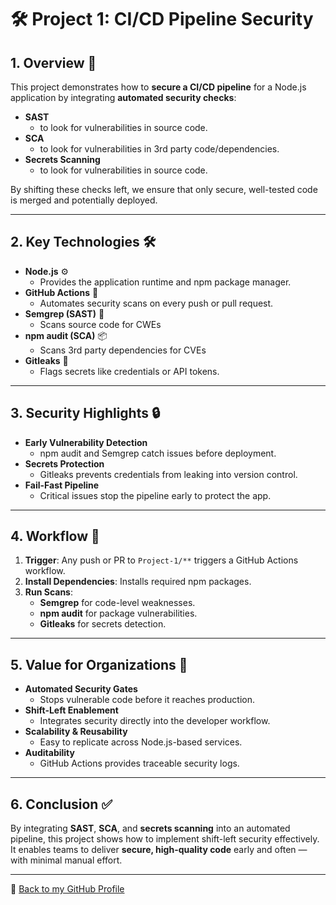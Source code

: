 # 🛠️ Project 1: CI/CD Pipeline Security

## 1. Overview 🚀
This project demonstrates how to **secure a CI/CD pipeline** for a Node.js application by integrating **automated security checks**:
- **SAST**
  - to look for vulnerabilities in source code.
- **SCA**
  - to look for vulnerabilities in 3rd party code/dependencies.
- **Secrets Scanning**
  - to look for vulnerabilities in source code.

By shifting these checks left, we ensure that only secure, well-tested code is merged and potentially deployed.

---

## 2. Key Technologies 🛠
- **Node.js** ⚙️  
  - Provides the application runtime and npm package manager.
- **GitHub Actions** 🤖  
  - Automates security scans on every push or pull request.
- **Semgrep (SAST)** 🔎  
  - Scans source code for CWEs
- **npm audit (SCA)** 📦  
  - Scans 3rd party dependencies for CVEs
- **Gitleaks** 🔐  
  - Flags secrets like credentials or API tokens.

---

## 3. Security Highlights 🔒
- **Early Vulnerability Detection**  
  - npm audit and Semgrep catch issues before deployment.
- **Secrets Protection**  
  - Gitleaks prevents credentials from leaking into version control.
- **Fail-Fast Pipeline**  
  - Critical issues stop the pipeline early to protect the app.

---

## 4. Workflow 🔄
1. **Trigger**: Any push or PR to `Project-1/**` triggers a GitHub Actions workflow.
2. **Install Dependencies**: Installs required npm packages.
3. **Run Scans**:
   - **Semgrep** for code-level weaknesses.
   - **npm audit** for package vulnerabilities.
   - **Gitleaks** for secrets detection.

---

## 5. Value for Organizations 💼
- **Automated Security Gates**  
  - Stops vulnerable code before it reaches production.
- **Shift-Left Enablement**  
  - Integrates security directly into the developer workflow.
- **Scalability & Reusability**  
  - Easy to replicate across Node.js-based services.
- **Auditability**  
  - GitHub Actions provides traceable security logs.

---

## 6. Conclusion ✅
By integrating **SAST**, **SCA**, and **secrets scanning** into an automated pipeline, this project shows how to implement shift-left security effectively. It enables teams to deliver **secure, high-quality code** early and often — with minimal manual effort.

---

🔗 [Back to my GitHub Profile](https://github.com/nfroze)
